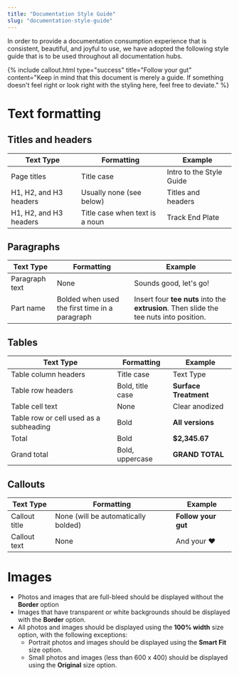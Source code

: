```yaml
---
title: "Documentation Style Guide"
slug: "documentation-style-guide"
---
```


In order to provide a documentation consumption experience that is consistent, beautiful, and joyful to use, we have adopted the following style guide that is to be used throughout all documentation hubs.

{%
include callout.html
type="success"
title="Follow your gut"
content="Keep in mind that this document is merely a guide. If something doesn't feel right or look right with the styling here, feel free to deviate."
%}

# Text formatting
## Titles and headers

|Text Type                     |Formatting                    |Example                       |
|------------------------------|------------------------------|------------------------------|
|Page titles                   |Title case                    |Intro to the Style Guide
|H1, H2, and H3 headers        |Usually none (see below)      |Titles and headers
|H1, H2, and H3 headers        |Title case when text is a noun|Track End Plate

## Paragraphs

|Text Type                     |Formatting                    |Example                       |
|------------------------------|------------------------------|------------------------------|
|Paragraph text                |None                          |Sounds good, let's go!
|Part name                     |Bolded when used the first time in a paragraph|Insert four **tee nuts** into the **extrusion**. Then slide the tee nuts into position.

## Tables

|Text Type                     |Formatting                    |Example                       |
|------------------------------|------------------------------|------------------------------|
|Table column headers          |Title case                    |Text Type
|Table row headers             |Bold, title case              |**Surface Treatment**
|Table cell text               |None                          |Clear anodized
|Table row or cell used as a subheading|Bold                          |**All versions**
|Total                         |Bold                          |**$2,345.67**
|Grand total                   |Bold, uppercase               |**GRAND TOTAL**

## Callouts

|Text Type                     |Formatting                    |Example                       |
|------------------------------|------------------------------|------------------------------|
|Callout title                 |None (will be automatically bolded)|**Follow your gut**
|Callout text                  |None                          |And your :heart:

# Images
  * Photos and images that are full-bleed should be displayed without the **Border** option
  * Images that have transparent or white backgrounds should be displayed with the **Border** option.
  * All photos and images should be displayed using the **100% width** size option, with the following exceptions:
    * Portrait photos and images should be displayed using the **Smart Fit** size option.
    * Small photos and images (less than 600 x 400) should be displayed using the **Original** size option.


